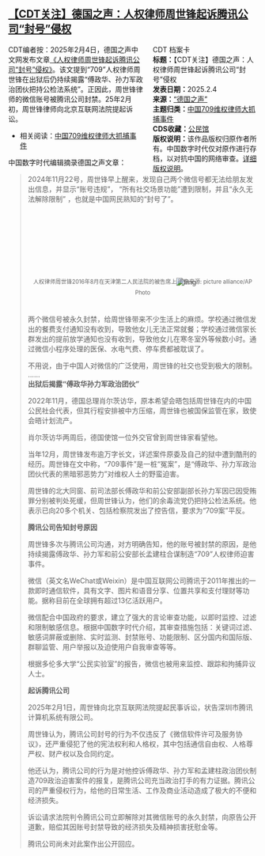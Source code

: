 <!--1738693070000-->
[【CDT关注】德国之声：人权律师周世锋起诉腾讯公司“封号”侵权](https://chinadigitaltimes.net/chinese/715590.html)
------

<div style="width:42%;float:right;padding-left:20px"><div class="su-spoiler su-spoiler-style-fancy su-spoiler-icon-chevron-circle" data-scroll-offset="0" data-anchor-in-url="no"><div class="su-spoiler-title" tabindex="0" role="button"><span class="su-spoiler-icon"></span>CDT 档案卡</div><div class="su-spoiler-content su-u-clearfix su-u-trim"><strong>标题：</strong>【CDT关注】德国之声：人权律师周世锋起诉腾讯公司“封号”侵权<br><strong>发表日期：</strong>2025.2.4<br><strong>来源：</strong><a href="https://www.dw.com/zh/%E4%BA%BA%E6%9D%83%E5%BE%8B%E5%B8%88%E5%91%A8%E4%B8%96%E9%94%8B%E8%B5%B7%E8%AF%89%E8%85%BE%E8%AE%AF%E5%85%AC%E5%8F%B8%E5%B0%81%E5%8F%B7%E4%BE%B5%E6%9D%83/a-71500285" target="_blank">“德国之声”</a><br><strong>主题归类：</strong><a href="https://chinadigitaltimes.net/space/中国709维权律师大抓捕事件" target="_blank">中国709维权律师大抓捕事件</a><br><strong>CDS收藏：</strong><a href="https://chinadigitaltimes.net/space/%E5%85%AC%E6%B0%91%E9%A6%86" target="_blank" rel="noopener">公民馆</a><br><strong>版权说明：</strong>该作品版权归原作者所有。中国数字时代仅对原作进行存档，以对抗中国的网络审查。<a href="https://chinadigitaltimes.net/chinese/copyright">详细版权说明</a>。</div></div></div><p>CDT编者按：2025年2月4日，德国之声中文网发布文章<a href="https://www.dw.com/zh/%E4%BA%BA%E6%9D%83%E5%BE%8B%E5%B8%88%E5%91%A8%E4%B8%96%E9%94%8B%E8%B5%B7%E8%AF%89%E8%85%BE%E8%AE%AF%E5%85%AC%E5%8F%B8%E5%B0%81%E5%8F%B7%E4%BE%B5%E6%9D%83/a-71500285">《人权律师周世锋起诉腾讯公司“封号”侵权》</a>。该文提到“709”人权律师周世锋在出狱后仍持续揭露“傅政华、孙力军政治团伙把持公检法系统”。正因此，周世锋律师的微信账号被腾讯公司封禁。25年2月初，周世锋律师向北京互联网法院提起诉讼。</p><ul><li>相关阅读：<a href="https://chinadigitaltimes.net/space/%E4%B8%AD%E5%9B%BD709%E7%BB%B4%E6%9D%83%E5%BE%8B%E5%B8%88%E5%A4%A7%E6%8A%93%E6%8D%95%E4%BA%8B%E4%BB%B6">中国709维权律师大抓捕事件</a></li></ul><p>中国数字时代编辑摘录德国之声文章：</p><blockquote><p>2024年11月22号，周世锋早上醒来，发现自己两个微信号都无法给朋友发出信息，并显示“账号违规”， “所有社交场景功能”遭到限制，并且“永久无法解除限制” ，也就是中国网民熟知的“封号了”。</p><p><img decoding="async" src="data:image/svg+xml,%3Csvg%20xmlns='http://www.w3.org/2000/svg'%20viewBox='0%200%200%200'%3E%3C/svg%3E" alt="img" data-lazy-src="https://chinadigitaltimes.net/chinese/files/2025/02/19448046_906.jpg"><noscript><img decoding="async" src="https://chinadigitaltimes.net/chinese/files/2025/02/19448046_906.jpg" alt="img"></noscript><br><span style="font-size: 0.8em;color: #666;display: block;text-align: center;margin-bottom:32px; margin-top: -20px;line-height:22px;">人权律师周世锋2016年8月在天津第二人民法院的被告席上 图像来源: picture alliance/AP Photo</span></p><p>两个微信号被永久封禁，给周世锋带来不少生活上的麻烦。学校通过微信发出的餐费支付通知没有收到，导致他女儿无法正常就餐；学校通过微信家长群发出的提前放学通知也没有收到，导致他女儿在寒冬室外等候数小时。通过微信小程序处理的医保、水电气费、停车费都被耽误了。</p><p>不用说，由于中国人对微信的广泛使用，周世锋的社交也受到极大的限制。<br>……<br><strong>出狱后揭露“傅政华孙力军政治团伙”</strong></p><p>2022年11月，德国总理肖尔茨访华，原本希望会晤包括周世锋在内的中国公民社会代表，但其行程安排被中方压缩，周世锋也被国保监管在家，致使会晤计划流产。</p><p>肖尔茨访华两周后，德国使馆一位外交官曾到周世锋家看望他。</p><p>当年12月，周世锋发布逾万字长文，详述案件原委及自己的狱中遭到酷刑的经历。周世锋在文中称，“709事件”是一桩“冤案”，是“傅政华、孙力军政治团伙代表的黑暗邪恶势力”对维权人士的野蛮迫害。</p><p>周世锋的北大同窗、前司法部长傅政华和前公安部副部长孙力军因已因受贿罪分别被判处死缓，但周世锋认为，他们的余毒流党仍把持公检法系统。他表示已向20多个机关、包括检察院发出了控告信，要求为“709案”平反。</p><p><strong>腾讯公司告知封号原因</strong></p><p>周世锋多次与腾讯公司沟通，对方明确告知，他的账号被封禁的原因，是他持续揭露傅政华、孙力军和前公安部长孟建柱合谋制造“709”人权律师迫害事件。</p><p>微信（英文名WeChat或Weixin）是中国互联网公司腾讯于2011年推出的一款即时通信软件，具有文字、图片和语音分享、位置共享和支付理财等功能。据称目前在全球拥有超过13亿活跃用户。</p><p>微信配合中国政府的要求，建立了强大的言论审查功能，以即时监控、过滤和限制敏感信息。根据中国数字时代介绍，其审查措施包括：关键词过滤、敏感词屏蔽或删除、实时监测、封禁账号、功能限制、区分国内和国际版、群聊监管、用户举报以及迫使用户自我审查等等。</p><p>根据多伦多大学“公民实验室”的报告，微信也被用来监控、跟踪和拘捕异议人士。</p><p><strong>起诉腾讯公司</strong></p><p>2025年2月1日，周世锋向北京互联网法院提起民事诉讼，状告深圳市腾讯计算机系统有限公司。</p><p>周世锋认为，腾讯公司封号的行为不仅违反了《微信软件许可及服务协议》，还严重侵犯了他的宪法权利和人格权，其中包括通信自由权、人格尊严权、财产权以及合同约定。</p><p>他还认为，腾讯公司的行为是对他控诉傅政华、孙力军和孟建柱政治团伙制造709政治迫害案件的报复，是腾讯公司充当政治打手的有力证据。腾讯公司的严重侵权行为，给他的日常生活、工作及商业活动造成了极大的不便和经济损失。</p><p>诉讼请求法院判令腾讯公司立即解除对其微信账号的永久封禁，向原告公开道歉，赔偿其因账号封禁导致的经济损失及精神损害抚慰金等。</p><p>腾讯公司尚未对此案作出公开回应。</p></blockquote><div class="addtoany_share_save_container addtoany_content addtoany_content_bottom"><div class="a2a_kit a2a_kit_size_32 addtoany_list" data-a2a-url="https://chinadigitaltimes.net/chinese/715590.html" data-a2a-title="【CDT关注】德国之声：人权律师周世锋起诉腾讯公司“封号”侵权"><a class="a2a_button_facebook" href="https://www.addtoany.com/add_to/facebook?linkurl=https%3A%2F%2Fchinadigitaltimes.net%2Fchinese%2F715590.html&amp;linkname=%E3%80%90CDT%E5%85%B3%E6%B3%A8%E3%80%91%E5%BE%B7%E5%9B%BD%E4%B9%8B%E5%A3%B0%EF%BC%9A%E4%BA%BA%E6%9D%83%E5%BE%8B%E5%B8%88%E5%91%A8%E4%B8%96%E9%94%8B%E8%B5%B7%E8%AF%89%E8%85%BE%E8%AE%AF%E5%85%AC%E5%8F%B8%E2%80%9C%E5%B0%81%E5%8F%B7%E2%80%9D%E4%BE%B5%E6%9D%83" title="Facebook" rel="nofollow noopener" target="_blank"></a><a class="a2a_button_twitter" href="https://www.addtoany.com/add_to/twitter?linkurl=https%3A%2F%2Fchinadigitaltimes.net%2Fchinese%2F715590.html&amp;linkname=%E3%80%90CDT%E5%85%B3%E6%B3%A8%E3%80%91%E5%BE%B7%E5%9B%BD%E4%B9%8B%E5%A3%B0%EF%BC%9A%E4%BA%BA%E6%9D%83%E5%BE%8B%E5%B8%88%E5%91%A8%E4%B8%96%E9%94%8B%E8%B5%B7%E8%AF%89%E8%85%BE%E8%AE%AF%E5%85%AC%E5%8F%B8%E2%80%9C%E5%B0%81%E5%8F%B7%E2%80%9D%E4%BE%B5%E6%9D%83" title="Twitter" rel="nofollow noopener" target="_blank"></a><a class="a2a_button_telegram" href="https://www.addtoany.com/add_to/telegram?linkurl=https%3A%2F%2Fchinadigitaltimes.net%2Fchinese%2F715590.html&amp;linkname=%E3%80%90CDT%E5%85%B3%E6%B3%A8%E3%80%91%E5%BE%B7%E5%9B%BD%E4%B9%8B%E5%A3%B0%EF%BC%9A%E4%BA%BA%E6%9D%83%E5%BE%8B%E5%B8%88%E5%91%A8%E4%B8%96%E9%94%8B%E8%B5%B7%E8%AF%89%E8%85%BE%E8%AE%AF%E5%85%AC%E5%8F%B8%E2%80%9C%E5%B0%81%E5%8F%B7%E2%80%9D%E4%BE%B5%E6%9D%83" title="Telegram" rel="nofollow noopener" target="_blank"></a><a class="a2a_button_reddit" href="https://www.addtoany.com/add_to/reddit?linkurl=https%3A%2F%2Fchinadigitaltimes.net%2Fchinese%2F715590.html&amp;linkname=%E3%80%90CDT%E5%85%B3%E6%B3%A8%E3%80%91%E5%BE%B7%E5%9B%BD%E4%B9%8B%E5%A3%B0%EF%BC%9A%E4%BA%BA%E6%9D%83%E5%BE%8B%E5%B8%88%E5%91%A8%E4%B8%96%E9%94%8B%E8%B5%B7%E8%AF%89%E8%85%BE%E8%AE%AF%E5%85%AC%E5%8F%B8%E2%80%9C%E5%B0%81%E5%8F%B7%E2%80%9D%E4%BE%B5%E6%9D%83" title="Reddit" rel="nofollow noopener" target="_blank"></a><a class="a2a_button_whatsapp" href="https://www.addtoany.com/add_to/whatsapp?linkurl=https%3A%2F%2Fchinadigitaltimes.net%2Fchinese%2F715590.html&amp;linkname=%E3%80%90CDT%E5%85%B3%E6%B3%A8%E3%80%91%E5%BE%B7%E5%9B%BD%E4%B9%8B%E5%A3%B0%EF%BC%9A%E4%BA%BA%E6%9D%83%E5%BE%8B%E5%B8%88%E5%91%A8%E4%B8%96%E9%94%8B%E8%B5%B7%E8%AF%89%E8%85%BE%E8%AE%AF%E5%85%AC%E5%8F%B8%E2%80%9C%E5%B0%81%E5%8F%B7%E2%80%9D%E4%BE%B5%E6%9D%83" title="WhatsApp" rel="nofollow noopener" target="_blank"></a><a class="a2a_button_email" href="https://www.addtoany.com/add_to/email?linkurl=https%3A%2F%2Fchinadigitaltimes.net%2Fchinese%2F715590.html&amp;linkname=%E3%80%90CDT%E5%85%B3%E6%B3%A8%E3%80%91%E5%BE%B7%E5%9B%BD%E4%B9%8B%E5%A3%B0%EF%BC%9A%E4%BA%BA%E6%9D%83%E5%BE%8B%E5%B8%88%E5%91%A8%E4%B8%96%E9%94%8B%E8%B5%B7%E8%AF%89%E8%85%BE%E8%AE%AF%E5%85%AC%E5%8F%B8%E2%80%9C%E5%B0%81%E5%8F%B7%E2%80%9D%E4%BE%B5%E6%9D%83" title="Email" rel="nofollow noopener" target="_blank"></a><a class="a2a_button_copy_link" href="https://www.addtoany.com/add_to/copy_link?linkurl=https%3A%2F%2Fchinadigitaltimes.net%2Fchinese%2F715590.html&amp;linkname=%E3%80%90CDT%E5%85%B3%E6%B3%A8%E3%80%91%E5%BE%B7%E5%9B%BD%E4%B9%8B%E5%A3%B0%EF%BC%9A%E4%BA%BA%E6%9D%83%E5%BE%8B%E5%B8%88%E5%91%A8%E4%B8%96%E9%94%8B%E8%B5%B7%E8%AF%89%E8%85%BE%E8%AE%AF%E5%85%AC%E5%8F%B8%E2%80%9C%E5%B0%81%E5%8F%B7%E2%80%9D%E4%BE%B5%E6%9D%83" title="Copy Link" rel="nofollow noopener" target="_blank"></a><a class="a2a_dd addtoany_share_save addtoany_share" href="https://www.addtoany.com/share"></a></div></div>
